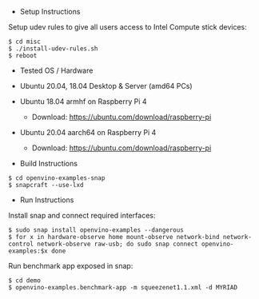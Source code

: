 * Setup Instructions

Setup udev rules to give all users access to Intel Compute stick devices:

```
$ cd misc
$ ./install-udev-rules.sh
$ reboot
```

* Tested OS / Hardware

- Ubuntu 20.04, 18.04 Desktop & Server (amd64 PCs)

- Ubuntu 18.04 armhf on Raspberry Pi 4

  - Download: https://ubuntu.com/download/raspberry-pi

- Ubuntu 20.04 aarch64 on Raspberry Pi 4

  - Download: https://ubuntu.com/download/raspberry-pi

* Build Instructions

```
$ cd openvino-examples-snap
$ snapcraft --use-lxd
```

* Run Instructions

Install snap and connect required interfaces:

```
$ sudo snap install openvino-examples --dangerous
$ for x in hardware-observe home mount-observe network-bind network-control network-observe raw-usb; do sudo snap connect openvino-examples:$x done
```

Run benchmark app exposed in snap:

```
$ cd demo
$ openvino-examples.benchmark-app -m squeezenet1.1.xml -d MYRIAD
```
